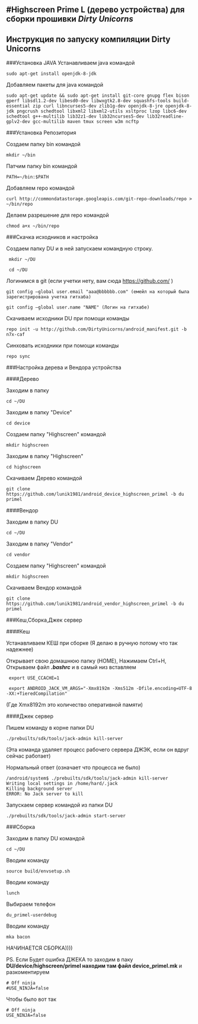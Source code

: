#Highscreen Prime L (дерево устройства) для сборки прошивки *Dirty Unicorns*
---------------
Инструкция по запуску компиляции Dirty Unicorns
---------------

###Установка JAVA
Устанавливаем java командой
```
sudo apt-get install openjdk-8-jdk
```
Добавляем пакеты для java командой
```
sudo apt-get update && sudo apt-get install git-core gnupg flex bison gperf libsdl1.2-dev libesd0-dev libwxgtk2.8-dev squashfs-tools build-essential zip curl libncurses5-dev zlib1g-dev openjdk-8-jre openjdk-8-jdk pngcrush schedtool libxml2 libxml2-utils xsltproc lzop libc6-dev schedtool g++-multilib lib32z1-dev lib32ncurses5-dev lib32readline-gplv2-dev gcc-multilib maven tmux screen w3m ncftp
```
###Установка Репозитория

Создаем папку bin командой

```
mkdir ~/bin
```
Патчим папку bin командой
```
PATH=~/bin:$PATH
```
Добавляем repo командой
```
curl http://commondatastorage.googleapis.com/git-repo-downloads/repo > ~/bin/repo
```
Делаем разрешение для repo командой
```
chmod a+x ~/bin/repo
```
###Скачка исходников и настройка

Создаем папку DU и в ней запускаем командную строку. 

```
 mkdir ~/DU

 cd ~/DU
```
Логинимся в git (если учетки нету, вам сюда https://github.com/ ) 

```
git config —global user.email "aaa@bbbbbb.com" (емейл на который была зарегистрирована учетка гитхаба) 

git config —global user.name "NAME" (Логин на гитхабе)
```
Скачиваем исходники DU при помощи команды
```
repo init -u http://github.com/DirtyUnicorns/android_manifest.git -b n7x-caf
```
Cинховать исходники при помощи команды
```
repo sync
```
###Настройка дерева и Вендора устройства

####Дерево

Заходим в папку
```
cd ~/DU
```
Заходим в папку "Device"
```
cd device
```
Создаем папку "Highscreen" командой
```
mkdir highscreen
```
Заходим в папку "Highscreen"
```
cd highscreen
```
Скачиваем Дерево командой
```
git clone https://github.com/lunik1981/android_device_highscreen_primel -b du primel
```
####Вендор

Заходим в папку DU
```
cd ~/DU
```
Заходим в папку "Vendor"
```
cd vendor
```
Создаем папку "Highscreen" командой
```
mkdir highscreen
```
Скачиваем Вендор командой
```
git clone https://github.com/lunik1981/android_vendor_highscreen_primel -b du primel
```
###Кеш,Сборка,Джек сервер

####Кеш

Устанавливаем КЕШ при сборке (Я делаю в ручную потому что так надежнее)

Открывает свою домашнюю папку (HOME), Нажимаем Ctrl+H, Открываем файл ***.bashrc*** и в самый низ вставляем
```
 export USE_CCACHE=1
```
```
 export ANDROID_JACK_VM_ARGS="-Xmx8192m -Xms512m -Dfile.encoding=UTF-8 -XX:+TieredCompilation"
```
(Где Xmx8192m это количество оперативной памяти)

####Джек сервер

Пишем команду в корне папки DU
```
./prebuilts/sdk/tools/jack-admin kill-server
```
(Эта команда удаляет процесс рабочего сервера ДЖЭК, если он вдруг сейчас работает)

Нормальный ответ (означает что процесса не было)
```
/android/system$ ./prebuilts/sdk/tools/jack-admin kill-server
Writing local settings in /home/hard/.jack
Killing background server
ERROR: No Jack server to kill
```
Запускаем сервер командой из папки DU
```
./prebuilts/sdk/tools/jack-admin start-server
```
###Сборка

Заходим в папку DU командой
```
cd ~/DU
```
Вводим команду
```
source build/envsetup.sh
```
Вводим команду
```
lunch
```
Выбираем телефон
```
du_primel-userdebug
```
Вводим команду
```
mka bacon
```
НАЧИНАЕТСЯ СБОРКА))))

PS. Если  Будет ошибка ДЖЕКА то заходим в паку **DU/device/highscreen/primel находим там файл device_primel.mk** и разкоментируем
```
# Off ninja
#USE_NINJA=false
```
Чтобы было вот так
```
# Off ninja
USE_NINJA=false 
```

